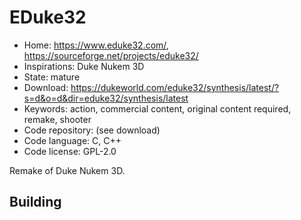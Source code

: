 # EDuke32

- Home: https://www.eduke32.com/, https://sourceforge.net/projects/eduke32/
- Inspirations: Duke Nukem 3D
- State: mature
- Download: https://dukeworld.com/eduke32/synthesis/latest/?s=d&o=d&dir=eduke32/synthesis/latest
- Keywords: action, commercial content, original content required, remake, shooter
- Code repository: (see download)
- Code language: C, C++
- Code license: GPL-2.0

Remake of Duke Nukem 3D.

## Building
